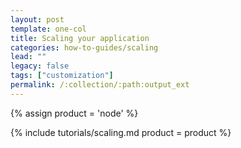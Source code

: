 ```yaml
---
layout: post
template: one-col
title: Scaling your application
categories: how-to-guides/scaling
lead: ""
legacy: false
tags: ["customization"]
permalink: /:collection/:path:output_ext
---
```


{% assign product = 'node' %}

{% include tutorials/scaling.md product = product %}
